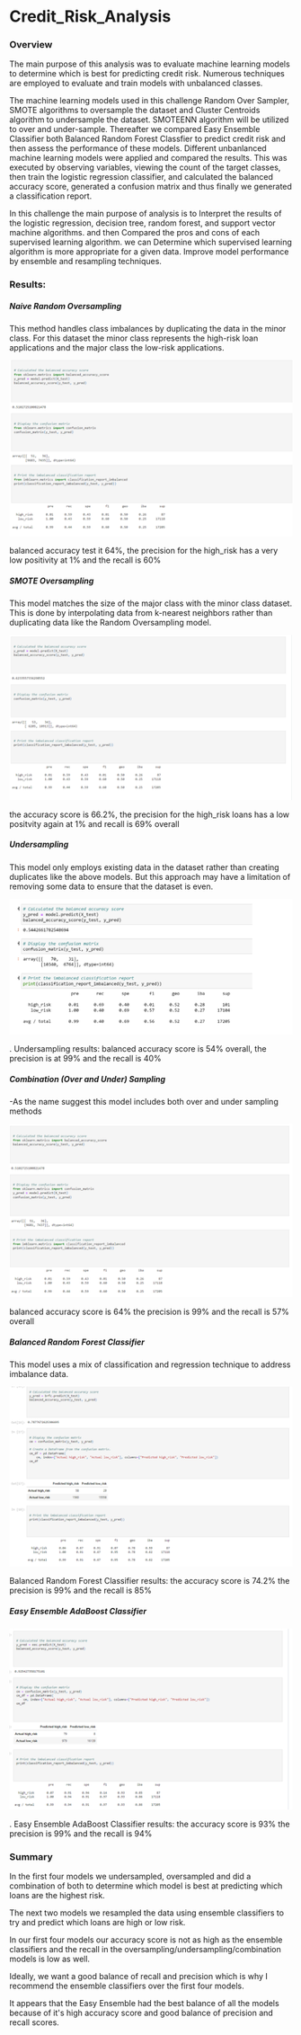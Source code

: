 # Credit_Risk_Analysis

### Overview
The main purpose of this analysis was to evaluate machine learning models to determine which is best for predicting credit risk. Numerous techniques are employed to evaluate and train models with unbalanced classes.

The machine learning models used in this challenge
Random Over Sampler,
SMOTE algorithms to oversample the dataset and
Cluster Centroids algorithm to undersample the dataset.
SMOTEENN algorithm will be utilized to over and under-sample.
Thereafter we compared Easy Ensemble Classifier both Balanced Random Forest Classfier to predict credit risk and then assess the performance of these models.
Different unbanlanced machine learning models were applied and compared the results. This was executed by observing variables, viewing the count of the target classes, then train the logistic regression classifier, and calculated the balanced accuracy score, generated a confusion matrix and thus finally we generated a classification report.

In this challenge the main purpose of analysis is to Interpret the results of the logistic regression, decision tree, random forest, and support vector machine algorithms. and then Compared the pros and cons of each supervised learning algorithm.
we can Determine which supervised learning algorithm is more appropriate for a given data.
Improve model performance by ensemble and resampling techniques.

### Results:
##### Naive Random Oversampling

This method handles class imbalances by duplicating the data in the minor class. For this dataset the minor class represents the high-risk loan applications and the major class the low-risk applications.

![](https://github.com/AshleshaV/Credit_Risk_Analysis/blob/main/Naive%20Random%20Oversampling.png?raw=true)

balanced accuracy test it 64%, the precision for the high_risk has a very low positivity at 1% and the recall is 60%

##### SMOTE Oversampling

This model matches the size of the major class with the minor class dataset. This is done by interpolating data from k-nearest neighbors rather than duplicating data like the Random Oversampling model.

![](https://github.com/AshleshaV/Credit_Risk_Analysis/blob/main/SMOTE%20Oversampling.png?raw=true)

the accuracy score is 66.2%, the precision for the high_risk loans has a low positvity again at 1% and recall is 69% overall

##### Undersampling

This model only employs existing data in the dataset rather than creating duplicates like the above models. But this approach may have a limitation of removing some data to ensure that the dataset is even.

![](https://github.com/AshleshaV/Credit_Risk_Analysis/blob/main/Undersampling.png?raw=true)

. Undersampling results: balanced accuracy score is 54% overall, the precision is at 99% and the recall is 40%

##### Combination (Over and Under) Sampling

-As the name suggest this model includes both over and under sampling methods

![](https://github.com/AshleshaV/Credit_Risk_Analysis/blob/main/Combination%20(Over%20and%20Under)%20Sampling.png?raw=true)

balanced accuracy score is 64% the precision is 99% and the recall is 57% overall

##### Balanced Random Forest Classifier

This model uses a mix of classification and regression technique to address imbalance data.

![](https://github.com/AshleshaV/Credit_Risk_Analysis/blob/main/Balanced%20Random%20Forest%20Classifier.png?raw=true)

Balanced Random Forest Classifier results: the accuracy score is 74.2% the precision is 99% and the recall is 85%

##### Easy Ensemble AdaBoost Classifier

![](https://github.com/AshleshaV/Credit_Risk_Analysis/blob/main/Easy%20Ensemble%20AdaBoost%20Classifier.png?raw=true)

. Easy Ensemble AdaBoost Classifier results: the accuracy score is 93% the precision is 99% and the recall is 94%

### Summary
In the first four models we undersampled, oversampled and did a combination of both to determine which model is best at predicting which loans are the highest risk.

The next two models we resampled the data using ensemble classifiers to try and predict which loans are high or low risk.

In our first four models our accuracy score is not as high as the ensemble classifiers and the recall in the oversampling/undersampling/combination models is low as well.

Ideally, we want a good balance of recall and precision which is why I recommend the ensemble classifiers over the first four models.

It appears that the Easy Ensemble had the best balance of all the models because of it's high accuracy score and good balance of precision and recall scores.
